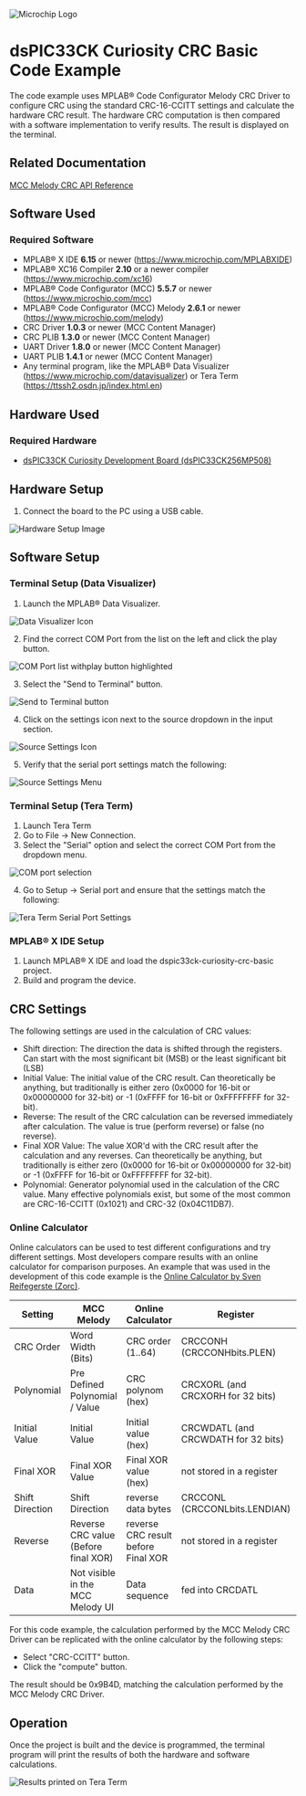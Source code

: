 ![Microchip Logo](images/microchip.jpg) 

# dsPIC33CK Curiosity CRC Basic Code Example

The code example uses MPLAB® Code Configurator Melody CRC Driver to configure CRC using the standard CRC-16-CCITT settings and calculate the hardware CRC result. The hardware CRC computation is then compared with a software implementation to verify results. The result is displayed on the terminal.

## Related Documentation

[MCC Melody CRC API Reference](https://onlinedocs.microchip.com/v2/keyword-lookup?keyword=CRC_16BIT_MELODY_DRIVER&version=latest&redirect=true)

## Software Used 

### Required Software

- MPLAB® X IDE **6.15** or newer (https://www.microchip.com/MPLABXIDE)
- MPLAB® XC16 Compiler **2.10** or a newer compiler (https://www.microchip.com/xc16)
- MPLAB® Code Configurator (MCC) **5.5.7** or newer (https://www.microchip.com/mcc)
- MPLAB® Code Configurator (MCC) Melody **2.6.1** or newer (https://www.microchip.com/melody)
- CRC Driver **1.0.3** or newer (MCC Content Manager)
- CRC PLIB **1.3.0** or newer (MCC Content Manager)
- UART Driver **1.8.0** or newer (MCC Content Manager)
- UART PLIB **1.4.1** or newer (MCC Content Manager)
- Any terminal program, like the MPLAB® Data Visualizer (https://www.microchip.com/datavisualizer) or Tera Term (https://ttssh2.osdn.jp/index.html.en)

## Hardware Used

### Required Hardware

- [dsPIC33CK Curiosity Development Board (dsPIC33CK256MP508)](https://www.microchip.com/en-us/development-tool/DM330030)

## Hardware Setup

1. Connect the board to the PC using a USB cable.

![Hardware Setup Image](images/hardware_setup.jpg)

## Software Setup

### Terminal Setup (Data Visualizer)

1. Launch the MPLAB® Data Visualizer.

![Data Visualizer Icon](images/data_visualizer_icon.JPG)

2. Find the correct COM Port from the list on the left and click the play button.

![COM Port list withplay button highlighted](images/dv_COM_select_play_highlighted.JPG)

3. Select the "Send to Terminal" button.

![Send to Terminal button](images/dv_data_capture_menu.JPG)

4. Click on the settings icon next to the source dropdown in the input section.

![Source Settings Icon](images/dv_source_settings_button.JPG)

5. Verify that the serial port settings match the following:

![Source Settings Menu](images/dv_source_settings.JPG)

### Terminal Setup (Tera Term)
1. Launch Tera Term
2. Go to File -> New Connection.
3. Select the "Serial" option and select the correct COM Port from the dropdown menu.

![COM port selection](images/tera_term_COM_port_selection.JPG)

4. Go to Setup -> Serial port and ensure that the settings match the following:

![Tera Term Serial Port Settings](images/tera_term_serial_port_menu.JPG)

### MPLAB® X IDE Setup
1. Launch MPLAB® X IDE and load the dspic33ck-curiosity-crc-basic project.
2. Build and program the device. 

## CRC Settings

The following settings are used in the calculation of CRC values:

- Shift direction: The direction the data is shifted through the registers. Can start with the most significant bit (MSB) or the least significant bit (LSB)
- Initial Value: The initial value of the CRC result. Can theoretically be anything, but traditionally is either zero (0x0000 for 16-bit or 0x00000000 for 32-bit) or -1 (0xFFFF for 16-bit or 0xFFFFFFFF for 32-bit).
- Reverse: The result of the CRC calculation can be reversed immediately after calculation. The value is true (perform reverse) or false (no reverse).
- Final XOR Value: The value XOR'd with the CRC result after the calculation and any reverses. Can theoretically be anything, but traditionally is either zero (0x0000 for 16-bit or 0x00000000 for 32-bit) or -1 (0xFFFF for 16-bit or 0xFFFFFFFF for 32-bit).
- Polynomial: Generator polynomial used in the calculation of the CRC value. Many effective polynomials exist, but some of the most common are CRC-16-CCITT (0x1021) and CRC-32 (0x04C11DB7).


### Online Calculator

Online calculators can be used to test different configurations and try different settings. Most developers compare results with an online calculator for comparison purposes. An example that was used in the development of this code example is the [Online Calculator by Sven Reifegerste (Zorc)](http://www.zorc.breitbandkatze.de/crc.html).

| Setting | MCC Melody | Online Calculator | Register | API | 
| --- | --- | --- | --- | --- |
| CRC Order | Word Width (Bits) | CRC order (1..64)| CRCCONH (CRCCONHbits.PLEN) | CRC_Initialize() |
| Polynomial | Pre Defined Polynomial / Value | CRC polynom (hex) | CRCXORL (and CRCXORH for 32 bits) | CRC_Initialize() |
| Initial Value | Initial Value | Initial value (hex) | CRCWDATL (and CRCWDATH for 32 bits) | CRC_SeedSet() |
| Final XOR | Final XOR Value | Final XOR value (hex) | not stored in a register | CRC_CalculationResultXORGet() |
| Shift Direction | Shift Direction | reverse data bytes | CRCCONL (CRCCONLbits.LENDIAN) | CRC_Initialize() | 
| Reverse | Reverse CRC value (Before final XOR) | reverse CRC result before Final XOR | not stored in a register | CRC_CalculationResultReverseGet() | 
| Data | Not visible in the MCC Melody UI | Data sequence | fed into CRCDATL | No API |

For this code example, the calculation performed by the MCC Melody CRC Driver can be replicated with the online calculator by the following steps:
- Select "CRC-CCITT" button.
- Click the "compute" button.
  
The result should be 0x9B4D, matching the calculation performed by the MCC Melody CRC Driver.

## Operation

Once the project is built and the device is programmed, the terminal program will print the results of both the hardware and software calculations.

![Results printed on Tera Term](images/tera_term_output.JPG)